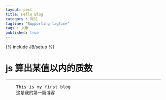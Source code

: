 ```yaml
---
layout: post
title: Hello Blog
category : 测试
tagline: "Supporting tagline"
tags : 文章
published: true
---
```

{% include JB/setup %}
# js 算出某值以内的质数
---

<pre class="prettyprint linenums">
	This is my first blog
	这是我的第一篇博客    
</pre>

